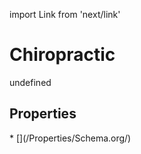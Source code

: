 import Link from 'next/link'
# Chiropractic

undefined

## Properties

<Grid>
* [](/Properties/Schema.org/)

</Grid>

